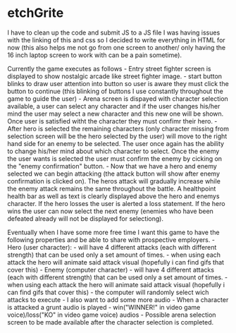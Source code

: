 # etchGrite
I have to clean up the code and submit JS to a JS file I was having issues with the linking of this and css so I decided to write everything in HTML for now (this also helps me not go from one screen to another/ only having the 16 inch laptop screen to work with can be a pain sometime). 

Currently the game executes as follows
    - Entry street fighter screen is displayed to show nostalgic arcade like street fighter image.
        - start button blinks to draw user attention into button so user is aware they must click the button to continue (this blinking of buttons I use constantly throughout the game to guide the user)
    - Arena screen is dispayed with character selection available, a user can select any character and if the user changes his/her mind the user may select a new character and this new one will be shown. Once user is satisfied witht the character they must confimr their hero. 
    - After hero is selected the remaining characters (only character missing from selection screen will be the hero selected by the user) will move to the right hand side for an enemy to be selected. The user once again has the ability to change his/her mind about which character to select. Once the enemy the user wants is selected the user must confirm the enemy by cicking on the "enemy confirmation" button. 
    - Now that we have a hero and enemy selected we can begin attacking (the attack button will show after enemy confirmation is clicked on). The heros attack will gradually increase while the enemy attack remains the same throughout the battle. A healthpoint health bar as well as text is clearly displayed above the hero and enemys character. If the hero losses the user is alerted a loss statement. If the hero wins the user can now select the next enemy (enemies who have been defeated already will not be displayed for selectiong).

Eventually when I have some more free time I want this game to have the following properties and be able to share with prospective employers. 
    - Hero (user character): 
        - will have 4 different attacks (each with different strength) that can be used only a set amount of times. 
        - when using each attack the hero will animate said attack visual (hopefully i can find gifs that cover this)
    - Enemy (computer character)
      - will have 4 different attacks (each with different strength) that can be used only a set amount of times.
      - when using each attack the hero will animate said attack visual (hopefully i can find gifs that cover this)
      - the computer will randomly select wich attacks to execute
    - I also want to add some more audio
        - When a character is attacked a grunt audio is played
        - win("WINNER!" in video game voice)/loss("KO" in video game voice) audios 
    - Possible arena selection screen to be made available after the character selection is completed. 
